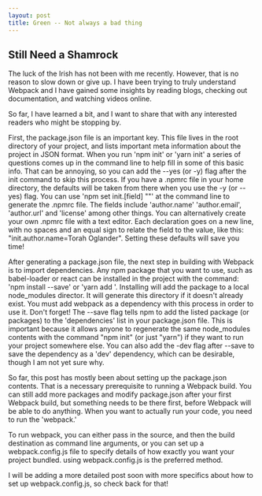 ```yaml
---
layout: post
title: Green -- Not always a bad thing
---
```


## Still Need a Shamrock

The luck of the Irish has not been with me recently. However, that is no
reason to slow down or give up. I have been trying to truly understand Webpack
and I have gained some insights by reading blogs, checking out documentation,
and watching videos online.

So far, I have learned a bit, and I want to share that with any interested
readers who might be stopping by.

First, the package.json file is an important key. This file lives in the
root directory of your project, and lists important meta information about
the project in JSON format. When you run 'npm init' or 'yarn init' a series
of questions comes up in the command line to help fill in some of this basic
info. That can be annoying, so you can add the --yes (or -y) flag after
the init command to skip this process. If you have a .npmrc file in your
home directory, the defaults will be taken from there when you use the -y
(or --yes) flag. You can use 'npm set init.[field] "<YOUR DETAILS>"' at
the command line to generate the .npmrc file. The fields include 'author.name'
'author.email', 'author.url' and 'license' among other things. You can
alternatively create your own .npmrc file with a text editor. Each declaration
goes on a new line, with no spaces and an equal sign to relate the field
to the value, like this: "init.author.name=Torah Oglander". Setting these
defaults will save you time!

After generating a package.json file, the next step in building with Webpack
is to import dependencies. Any npm package that you want to use, such as
babel-loader or react can be installed in the project with the command:
'npm install <desired package> --save' or 'yarn add <desired package>'.
Installing will add the package to a local node_modules director. It will
generate this directory if it doesn't already exist. You must add webpack
as a dependency with this process in order to use it. Don't forget!
The --save flag tells npm to add the listed package (or packages) to the
'dependencies' list in your package.json file. This is important because it
allows anyone to regenerate the same node_modules contents with the
command "npm init" (or just "yarn") if they want to run your project
somewhere else. You can also add the -dev flag after --save to save the
dependency as a 'dev' dependency, which can be desirable, though I am not
yet sure why.

So far, this post has mostly been about setting up the package.json contents.
That is a necessary prerequisite to running a Webpack build. You can still
add more packages and modify package.json after your first Webpack build, but
something needs to be there first, before Webpack will be able to do anything.
When you want to actually run your code, you need to run the 'webpack.'

To run webpack, you can either pass in the source, and then the build destination
as command line arguments, or you can set up a webpack.config.js file
to specify details of how exactly you want your project bundled. using
webpack.config.js is the preferred method.

I will be adding a more detailed post soon with more specifics about how
to set up webpack.config.js, so check back for that!
